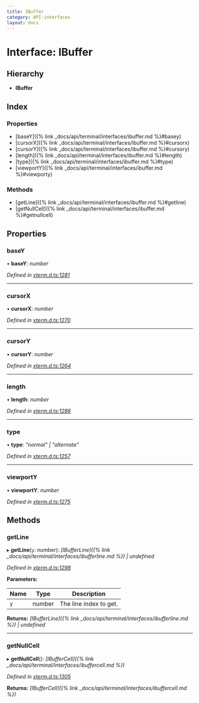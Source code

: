 ```yaml
---
title: IBuffer
category: API-interfaces
layout: docs
---
```



# Interface: IBuffer

## Hierarchy

* **IBuffer**

## Index

### Properties

* [baseY]({% link _docs/api/terminal/interfaces/ibuffer.md %}#basey)
* [cursorX]({% link _docs/api/terminal/interfaces/ibuffer.md %}#cursorx)
* [cursorY]({% link _docs/api/terminal/interfaces/ibuffer.md %}#cursory)
* [length]({% link _docs/api/terminal/interfaces/ibuffer.md %}#length)
* [type]({% link _docs/api/terminal/interfaces/ibuffer.md %}#type)
* [viewportY]({% link _docs/api/terminal/interfaces/ibuffer.md %}#viewporty)

### Methods

* [getLine]({% link _docs/api/terminal/interfaces/ibuffer.md %}#getline)
* [getNullCell]({% link _docs/api/terminal/interfaces/ibuffer.md %}#getnullcell)

## Properties

###  baseY

• **baseY**: *number*

*Defined in [xterm.d.ts:1281](https://github.com/xtermjs/xterm.js/blob/4.14.1/typings/xterm.d.ts#L1281)*

___

###  cursorX

• **cursorX**: *number*

*Defined in [xterm.d.ts:1270](https://github.com/xtermjs/xterm.js/blob/4.14.1/typings/xterm.d.ts#L1270)*

___

###  cursorY

• **cursorY**: *number*

*Defined in [xterm.d.ts:1264](https://github.com/xtermjs/xterm.js/blob/4.14.1/typings/xterm.d.ts#L1264)*

___

###  length

• **length**: *number*

*Defined in [xterm.d.ts:1286](https://github.com/xtermjs/xterm.js/blob/4.14.1/typings/xterm.d.ts#L1286)*

___

###  type

• **type**: *"normal" | "alternate"*

*Defined in [xterm.d.ts:1257](https://github.com/xtermjs/xterm.js/blob/4.14.1/typings/xterm.d.ts#L1257)*

___

###  viewportY

• **viewportY**: *number*

*Defined in [xterm.d.ts:1275](https://github.com/xtermjs/xterm.js/blob/4.14.1/typings/xterm.d.ts#L1275)*

## Methods

###  getLine

▸ **getLine**(`y`: number): *[IBufferLine]({% link _docs/api/terminal/interfaces/ibufferline.md %}) | undefined*

*Defined in [xterm.d.ts:1298](https://github.com/xtermjs/xterm.js/blob/4.14.1/typings/xterm.d.ts#L1298)*

**Parameters:**

Name | Type | Description |
------ | ------ | ------ |
`y` | number | The line index to get.  |

**Returns:** *[IBufferLine]({% link _docs/api/terminal/interfaces/ibufferline.md %}) | undefined*

___

###  getNullCell

▸ **getNullCell**(): *[IBufferCell]({% link _docs/api/terminal/interfaces/ibuffercell.md %})*

*Defined in [xterm.d.ts:1305](https://github.com/xtermjs/xterm.js/blob/4.14.1/typings/xterm.d.ts#L1305)*

**Returns:** *[IBufferCell]({% link _docs/api/terminal/interfaces/ibuffercell.md %})*
